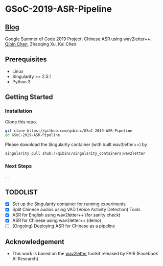 # GSoC-2019-ASR-Pipeline

## [Blog](https://qibinc.github.io/blog/)

Google Summer of Code 2019 Project: Chinese ASR using wav2letter++.<br>
[Qibin Chen](https://www.qibin.ink), Zhaoqing Xu, Kai Chen

## Prerequisites

- Linux
- Singularity >= 2.5.1
- Python 3

## Getting Started

### Installation

Clone this repo.

```bash
git clone https://github.com/qibinc/GSoC-2019-ASR-Pipeline
cd GSoC-2019-ASR-Pipeline
```

Please download the Singularity container (with built wav2letter++) by

```bash
singularity pull shub://qibinc/singularity_containers:wav2letter
```

### Next Steps

...

## TODOLIST

- [x] Set up the Singularity container for running experiments
- [x] Split Chinese audios using VAD (Voice Activity Detection) Tools
- [x] ASR for English using wav2letter++ (for sanity check)
- [x] ASR for Chinese using wav2letter++ (demo)
- [ ] (Ongoing) Deploying ASR for Chinese as a pipeline

## Acknowledgement

- This work is based on the [wav2letter](https://github.com/facebookresearch/wav2letter) toolkit released by FAIR (Facebook AI Research).
